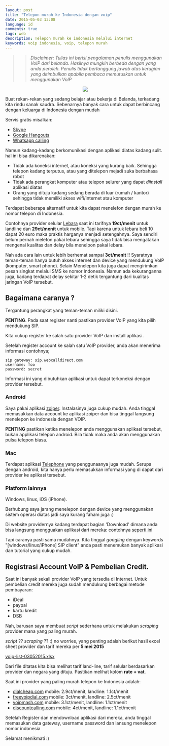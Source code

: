 ```yaml
---
layout: post
title: "Telepon murah ke Indonesia dengan voip"
date: 2015-05-03 13:08
language: id
comments: true
tags: web
description: Telepon murah ke indonesia melalui internet
keywords: voip indonesia, voip, telepon murah
---
```


>> *Disclaimer: Tulias ini berisi pengalaman penulis menggunakan VoIP dari belanda. Hasilnya mungkin berbeda
dengan yang anda peroleh. Penulis tidak bertanggung jawab atas kerugian yang ditimbulkan apabila pembaca
memutuskan untuk menggunakan VoIP*

<div class="" align="center">
  <img src="http://blog.allstream.com/wp-content/uploads/2013/05/3822639-xsmall.jpg"/>
</div>

Buat rekan-rekan yang sedang belajar atau bekerja di Belanda, terkadang kita rindu sanak saudra.
Sebenarnya banyak cara untuk dapat berbincang dengan keluarga di Indonesia dengan mudah

Servis gratis misalkan:

* [Skype](http://www.skype.com/en/)
* [Google Hangouts](http://www.google.com/+/learnmore/hangouts/)
* [Whatsapp calling](http://www.whatsapp.com/faq/en/android/28000016)

Namun kadang-kadang berkomunikasi dengan aplikasi diatas kadang sulit. hal ini bisa dikarenakan:

* Tidak ada koneksi internet, atau koneksi yang kurang baik. Sehingga telepon kadang terputus, atau yang ditelepon mejadi suka berbahasa robot
* Tidak ada perangkat komputer atau telepon selurer yang dapat *diinstall* aplikasi diatas
* Orang yang dituju kadang sedang berada di luar (rumah / kantor) sehingga tidak memiliki akses wifi/internet atau komputer

Terdapat beberapa alternatif untuk kita dapat menelefon dengan murah ke nomor telepon di Indonesia.

Contohnya provider selular [Lebara](http://www.lebara.nl/prepaid/rates) saat ini tarifnya
**19ct/menit** untuk landline dan **29ct/menit** untuk mobile. Tapi karena untuk lebara beli 10 dapat 20 euro
maka praktis harganya menjadi setengahnya. Saya sendiri belum pernah melefon pakai lebara
sehingga saya tidak bisa mengatakan mengenai kualitas dan delay bila menelpon pakai lebara.

Nah ada cara lain untuk lebih berhemat sampai **3ct/menit** !!
Syaratnya teman-teman hanya butuh akses internet dan device yang mendukung VoIP (komputer, smart phone).
Selain Menelepon kita juga dapat mengirimkan pesan singkat melalui SMS ke nomor Indonesia.
Namun ada kekuranganna juga, kadang terdapat delay sekitar 1-2 detik tergantung dari kualitas jaringan VoIP tersebut.

## Bagaimana caranya ?

Tergantung perangkat yang teman-teman miliki disini.

**PENTING**. Pada saat register nanti pastikan provider VoIP yang kita pilih mendukung SIP.

Kita cukup register ke salah satu provider VoIP dan install aplikasi.

Setelah register account ke salah satu VoIP provider, anda akan menerima informasi contohnya;

```
sip gateway: sip.webcalldirect.com
username: foo
password: secret
```

Informasi ini yang dibutuhkan aplikasi untuk dapat terkoneksi dengan provider tersebut.

### Android

Saya pakai aplikasi [zoiper](https://play.google.com/store/apps/details?id=com.zoiper.android.app&hl=en).
Instalasinya juga cukup mudah.
Anda tinggal memasukkan data account ke aplikasi zoiper dan bisa tinggal langsung menelepon ke indonesia dengan VOIP.

**PENTING** pastikan ketika menelepon anda menggunakan aplikasi tersebut, bukan applikasi telepon android.
Bila tidak maka anda akan menggunakan pulsa telepon biasa.

### Mac

Terdapat aplikasi [Telephone](https://itunes.apple.com/en/app/telephone/id406825478?mt=12) yang penggunaanya juga mudah.
Serupa dengan android, kita hanya perlu memasukkan informasi yang di dapat dari provider ke aplikasi tersebut.

### Platform lainnya

Windows, linux, iOS (iPhone).

Berhubung saya jarang menelepon dengan device yang menggunakan sistem operasi diatas jadi saya kurang faham juga :)

Di website providernya kadang terdapat bagian 'Download' dimana anda bisa langsung mengguakan aplikasi dari mereka:
contohnya [seperti ini](http://www.dialcheap.com/download/desktop)

Tapi caranya pasti sama mudahnya. Kita tinggal *googling* dengan keywords "[windows/linux/iPhone] SIP client" anda pasti menemukan
banyak aplikasi dan tutorial yang cukup mudah.

## Registrasi Account VoIP & Pembelian Credit.

Saat ini banyak sekali provider VoIP yang tersedia di Internet. Untuk pembelian credit mereka juga sudah mendukung berbagai metode pembayaran:

* iDeal
* paypal
* kartu kredit
* DSB

Nah, barusan saya membuat *script* sederhana untuk melakukan *scraping*  provider mana yang paling murah.

*script* ?? *scraping* ?? :) no worries, yang penting adalah berikut hasil excel sheet provider dan tarif mereka per **5 mei 2015**


[voip-list-03052015.xlsx](/files/voip-list-03052015.xlsx)

Dari file ditatas kita bisa melihat tarif land-line, tarif selular berdasarkan provider dan negara yang dituju. Pastikan melihat kolom **rate + vat**.

Saat ini provider yang paling murah telepon ke Indonesia adalah:

* [dialcheap.com](http://www.dialcheap.com/rates/calling-rates) mobile: 2.9ct/menit, landline: 1.1ct/menit
* [freevoipdial.com](http://www.freevoipdeal.com/calling_rates/) mobile: 3ct/menit,  landline: 2.5ct/menit
* [voipmash.com](http://www.voipsmash.com/rates/calling-rates) mobile: 3.1ct/menit, landline: 1.1ct/menit
* [discountcalling.com](http://www.discountcalling.com/rates/calling-rates) mobile: 4ct/menit, landline: 1.1ct/menit

Setelah Register dan mendownload aplikasi dari mereka, anda tinggal memasukan data gateway, username password dan lansung menelepon nomor indonesia

Selamat menikmati :)
